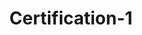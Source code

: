 ---
type: "certification"
id: "certification-id"
title: "Certification-1"
description: "This is the first certification in the series. It will help you get started with KEDA and understand its basic concepts."
banner: "icon.png"
weight: 1
tags: [cloud, infrastructure]
level: "beginner"
categories: "platform"
---
